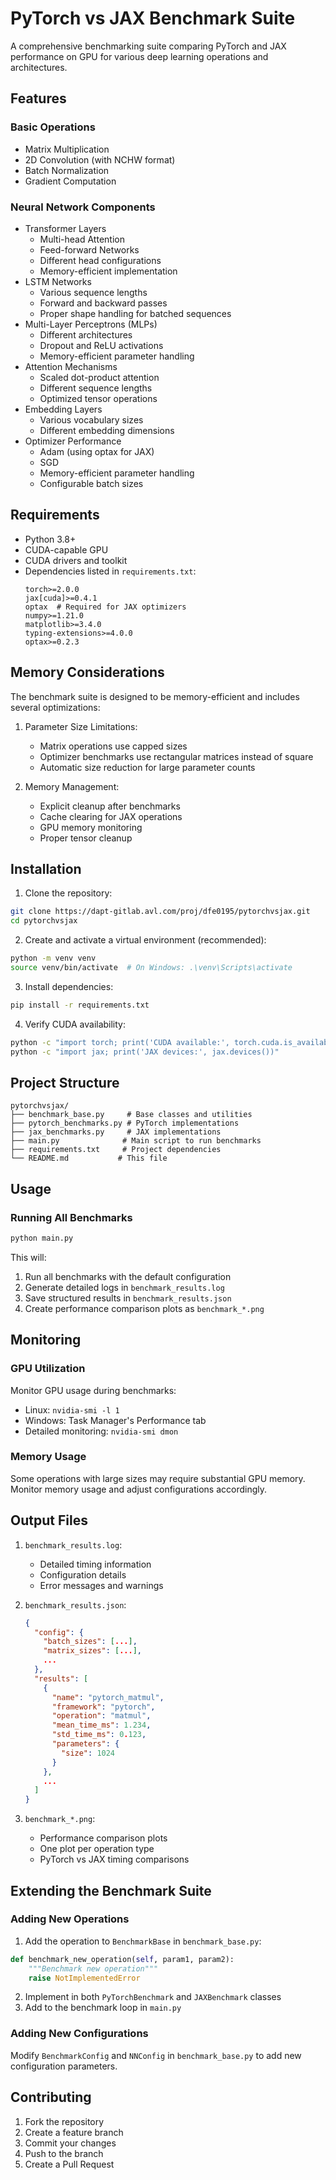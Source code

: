 # PyTorch vs JAX Benchmark Suite

A comprehensive benchmarking suite comparing PyTorch and JAX performance on GPU for various deep learning operations and architectures.

## Features

### Basic Operations
- Matrix Multiplication
- 2D Convolution (with NCHW format)
- Batch Normalization
- Gradient Computation

### Neural Network Components
- Transformer Layers
  - Multi-head Attention
  - Feed-forward Networks
  - Different head configurations
  - Memory-efficient implementation
- LSTM Networks
  - Various sequence lengths
  - Forward and backward passes
  - Proper shape handling for batched sequences
- Multi-Layer Perceptrons (MLPs)
  - Different architectures
  - Dropout and ReLU activations
  - Memory-efficient parameter handling
- Attention Mechanisms
  - Scaled dot-product attention
  - Different sequence lengths
  - Optimized tensor operations
- Embedding Layers
  - Various vocabulary sizes
  - Different embedding dimensions
- Optimizer Performance
  - Adam (using optax for JAX)
  - SGD
  - Memory-efficient parameter handling
  - Configurable batch sizes

## Requirements

- Python 3.8+
- CUDA-capable GPU
- CUDA drivers and toolkit
- Dependencies listed in `requirements.txt`:
  ```
  torch>=2.0.0
  jax[cuda]>=0.4.1
  optax  # Required for JAX optimizers
  numpy>=1.21.0
  matplotlib>=3.4.0
  typing-extensions>=4.0.0
  optax>=0.2.3
  ```

## Memory Considerations

The benchmark suite is designed to be memory-efficient and includes several optimizations:

1. Parameter Size Limitations:
   - Matrix operations use capped sizes
   - Optimizer benchmarks use rectangular matrices instead of square
   - Automatic size reduction for large parameter counts

2. Memory Management:
   - Explicit cleanup after benchmarks
   - Cache clearing for JAX operations
   - GPU memory monitoring
   - Proper tensor cleanup

## Installation

1. Clone the repository:
```bash
git clone https://dapt-gitlab.avl.com/proj/dfe0195/pytorchvsjax.git
cd pytorchvsjax
```

2. Create and activate a virtual environment (recommended):
```bash
python -m venv venv
source venv/bin/activate  # On Windows: .\venv\Scripts\activate
```

3. Install dependencies:
```bash
pip install -r requirements.txt
```

4. Verify CUDA availability:
```bash
python -c "import torch; print('CUDA available:', torch.cuda.is_available())"
python -c "import jax; print('JAX devices:', jax.devices())"
```

## Project Structure

```
pytorchvsjax/
├── benchmark_base.py     # Base classes and utilities
├── pytorch_benchmarks.py # PyTorch implementations
├── jax_benchmarks.py     # JAX implementations
├── main.py              # Main script to run benchmarks
├── requirements.txt     # Project dependencies
└── README.md           # This file
```

## Usage

### Running All Benchmarks

```bash
python main.py
```

This will:
1. Run all benchmarks with the default configuration
2. Generate detailed logs in `benchmark_results.log`
3. Save structured results in `benchmark_results.json`
4. Create performance comparison plots as `benchmark_*.png`

## Monitoring

### GPU Utilization
Monitor GPU usage during benchmarks:
- Linux: `nvidia-smi -l 1`
- Windows: Task Manager's Performance tab
- Detailed monitoring: `nvidia-smi dmon`

### Memory Usage
Some operations with large sizes may require substantial GPU memory. Monitor memory usage and adjust configurations accordingly.

## Output Files

1. `benchmark_results.log`:
   - Detailed timing information
   - Configuration details
   - Error messages and warnings

2. `benchmark_results.json`:
   ```json
   {
     "config": {
       "batch_sizes": [...],
       "matrix_sizes": [...],
       ...
     },
     "results": [
       {
         "name": "pytorch_matmul",
         "framework": "pytorch",
         "operation": "matmul",
         "mean_time_ms": 1.234,
         "std_time_ms": 0.123,
         "parameters": {
           "size": 1024
         }
       },
       ...
     ]
   }
   ```

3. `benchmark_*.png`:
   - Performance comparison plots
   - One plot per operation type
   - PyTorch vs JAX timing comparisons

## Extending the Benchmark Suite

### Adding New Operations

1. Add the operation to `BenchmarkBase` in `benchmark_base.py`:
```python
def benchmark_new_operation(self, param1, param2):
    """Benchmark new operation"""
    raise NotImplementedError
```

2. Implement in both `PyTorchBenchmark` and `JAXBenchmark` classes
3. Add to the benchmark loop in `main.py`

### Adding New Configurations

Modify `BenchmarkConfig` and `NNConfig` in `benchmark_base.py` to add new configuration parameters.

## Contributing

1. Fork the repository
2. Create a feature branch
3. Commit your changes
4. Push to the branch
5. Create a Pull Request

